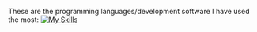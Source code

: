 These are the programming languages/development software I have used the most:
[![My Skills](https://skillicons.dev/icons?i=c,cpp,cs,cmake,js,html,css)](https://skillicons.dev)
